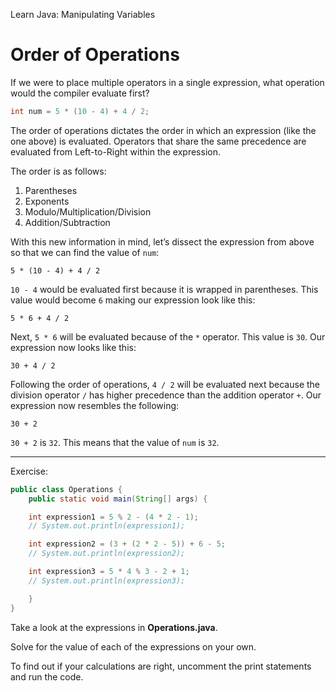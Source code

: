 Learn Java: Manipulating Variables
# Order of Operations

If we were to place multiple operators in a single expression, what operation would the compiler evaluate first?

```java
int num = 5 * (10 - 4) + 4 / 2;
```

The order of operations dictates the order in which an expression (like the one above) is evaluated. Operators that share the same precedence are evaluated from Left-to-Right within the expression.

The order is as follows:

1.  Parentheses
2.  Exponents
3.  Modulo/Multiplication/Division
4.  Addition/Subtraction

With this new information in mind, let’s dissect the expression from above so that we can find the value of `num`:

```
5 * (10 - 4) + 4 / 2
```

`10 - 4` would be evaluated first because it is wrapped in parentheses. This value would become `6` making our expression look like this:

```
5 * 6 + 4 / 2 
```

Next, `5 * 6` will be evaluated because of the `*` operator. This value is `30`. Our expression now looks like this:

```
30 + 4 / 2
```

Following the order of operations, `4 / 2` will be evaluated next because the division operator `/` has higher precedence than the addition operator `+`. Our expression now resembles the following:

```
30 + 2
```

`30 + 2` is `32`. This means that the value of `num` is `32`.

---

Exercise:

```java
public class Operations {
	public static void main(String[] args) { 

    int expression1 = 5 % 2 - (4 * 2 - 1);
    // System.out.println(expression1);

    int expression2 = (3 + (2 * 2 - 5)) + 6 - 5;
    // System.out.println(expression2);

    int expression3 = 5 * 4 % 3 - 2 + 1;
    // System.out.println(expression3);

	}
}
```

Take a look at the expressions in **Operations.java**.

Solve for the value of each of the expressions on your own.

To find out if your calculations are right, uncomment the print statements and run the code.